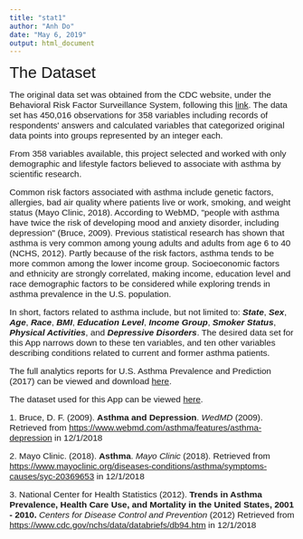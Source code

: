 ```yaml
---
title: "stat1"
author: "Anh Do"
date: "May 6, 2019"
output: html_document
---
```


<span style="font-family:Arial; font-size:2em;">The Dataset</span>

<span style="font-family:Arial; font-size:1.1em;">The original data set was obtained from the CDC website, under the Behavioral Risk Factor Surveillance System, following this [link](https://www.cdc.gov/brfss/annual_data/annual_2017.html). The data set has 450,016 observations for 358 variables including records of respondents' answers and calculated variables that categorized original data points into groups represented by an integer each. </span>

<span style="font-family:Arial; font-size:1.1em;">From 358 variables available, this project selected and worked with only demographic and lifestyle factors believed to associate with asthma by scientific research.</span>


<span style="font-family:Arial; font-size:1.1em;">Common risk factors associated with asthma include genetic factors, allergies, bad air quality where patients live or work, smoking, and weight status (Mayo Clinic, 2018). According to WebMD, "people with asthma have twice the risk of developing mood and anxiety disorder, including depression" (Bruce, 2009). Previous statistical research has shown that asthma is very common among young adults and adults from age 6 to 40 (NCHS, 2012). Partly because of the risk factors, asthma tends to be more common among the lower income group. Socioeconomic factors and ethnicity are strongly correlated, making income, education level and race demographic factors to be considered while exploring trends in asthma prevalence in the U.S. population. </span>

<span style="font-family:Arial; font-size:1.1em;">In short, factors related to asthma include, but not limited to: **_State_**, **_Sex_**, **_Age_**, **_Race_**, **_BMI_**, **_Education Level_**, **_Income Group_**, **_Smoker Status_**, **_Physical Activities_**, and **_Depressive Disorders_**. The desired data set for this App  narrows down to these ten variables, and ten other variables describing conditions related to current and former asthma patients. </span>

<span style="font-family:Arial; font-size:1.1em;">The full analytics reports for U.S. Asthma Prevalence and Prediction (2017) can be viewed and download [here](https://drive.google.com/file/d/1wLX40hBIKFRZ4IDCtS1VSrGbN-FAB6Pz/view?usp=sharing).</span>

<span style="font-family:Arial; font-size:1.1em;">The dataset used for this App can be viewed [here](https://drive.google.com/file/d/1Uhs6VWlGVUhpbofnZH54kxbO752vt_D0/view?usp=sharing).</span>



<span style="font-family:Arial; font-size:1.1em;">1. Bruce, D. F. (2009). __Asthma and Depression__. _WedMD_ (2009). Retrieved from https://www.webmd.com/asthma/features/asthma-depression in 12/1/2018 </span>

<span style="font-family:Arial; font-size:1.1em;">2. Mayo Clinic. (2018). __Asthma__. _Mayo Clinic_ (2018). Retrieved from  https://www.mayoclinic.org/diseases-conditions/asthma/symptoms-causes/syc-20369653 in 12/1/2018 </span>

<span style="font-family:Arial; font-size:1.1em;">3. National Center for Health Statistics (2012). __Trends in Asthma Prevalence, Health Care Use, and Mortality in the United States, 2001 - 2010.__ _Centers for Disease Control and Prevention_ (2012) Retrieved from  https://www.cdc.gov/nchs/data/databriefs/db94.htm in 12/1/2018 </span>
